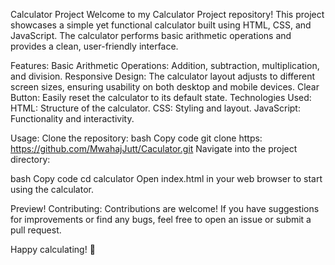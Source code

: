 Calculator Project
Welcome to my Calculator Project repository! This project showcases a simple yet functional calculator built using HTML, CSS, and JavaScript. The calculator performs basic arithmetic operations and provides a clean, user-friendly interface.

Features:
Basic Arithmetic Operations: Addition, subtraction, multiplication, and division.
Responsive Design: The calculator layout adjusts to different screen sizes, ensuring usability on both desktop and mobile devices.
Clear Button: Easily reset the calculator to its default state.
Technologies Used:
HTML: Structure of the calculator.
CSS: Styling and layout.
JavaScript: Functionality and interactivity.

Usage:
Clone the repository:
bash
Copy code
git clone https: https://github.com/MwahajJutt/Caculator.git
Navigate into the project directory:

bash
Copy code
cd calculator
Open index.html in your web browser to start using the calculator.

Preview!
Contributing:
Contributions are welcome! If you have suggestions for improvements or find any bugs, feel free to open an issue or submit a pull request.

Happy calculating! 🎉

